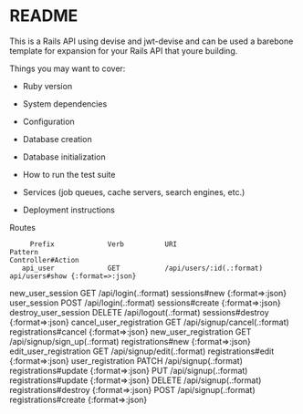 # README

This is a Rails API using devise and jwt-devise and can be used a barebone template for expansion for your 
Rails API that youre building.

Things you may want to cover:

* Ruby version

* System dependencies

* Configuration

* Database creation

* Database initialization

* How to run the test suite

* Services (job queues, cache servers, search engines, etc.)

* Deployment instructions

Routes

         Prefix             Verb          URI                                 Pattern                                                                        Controller#Action
       api_user             GET           /api/users/:id(.:format)        api/users#show {:format=>:json}
   new_user_session         GET           /api/login(.:format)            sessions#new {:format=>:json}
   user_session             POST          /api/login(.:format)            sessions#create {:format=>:json}
 destroy_user_session      DELETE         /api/logout(.:format)           sessions#destroy {:format=>:json}
 cancel_user_registration   GET       /api/signup/cancel(.:format)        registrations#cancel {:format=>:json}
  new_user_registration     GET       /api/signup/sign_up(.:format)       registrations#new {:format=>:json}
  edit_user_registration    GET       /api/signup/edit(.:format)          registrations#edit {:format=>:json}
  user_registration        PATCH      /api/signup(.:format)               registrations#update {:format=>:json}
                            PUT         /api/signup(.:format)             registrations#update {:format=>:json}
                           DELETE       /api/signup(.:format)             registrations#destroy {:format=>:json}
                            POST        /api/signup(.:format)             registrations#create {:format=>:json}

